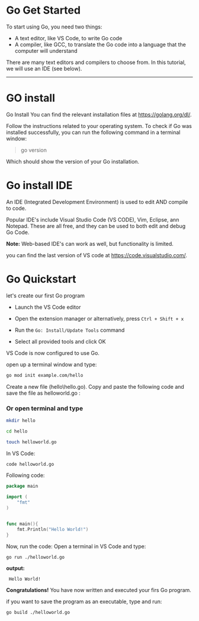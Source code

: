 # Go Get Started

To start using Go, you need two things:

- A text editor, like VS Code, to write Go code
- A compiler, like GCC, to translate the Go code into a language that the computer will understand

There are many text editors and compilers to choose from. In this tutorial, we will use an IDE (see below).

---

# GO install

Go Install
You can find the relevant installation files at https://golang.org/dl/.

Follow the instructions related to your operating system. To check if Go was installed successfully, you can run the following command in a terminal window:

> go version

Which should show the version of your Go installation.

# Go install IDE

An IDE (Integrated Development Environment) is used to edit AND compile to code.

Popular IDE's  include Visual Studio Code (VS CODE), Vim, Eclipse, ann Notepad. These are all free, and they can be used to both edit and debug Go Code.

**Note:** Web-based IDE's can work as well, but functionality is limited.

you can find the last version of VS code at https://code.visualstudio.com/.

# Go Quickstart

let's create our first Go program

- Launch the VS Code editor

- Open the extension manager or alternatively, press `Ctrl + Shift + x`

- Run the `Go: Install/Update Tools` command

- Select all provided tools and click OK

VS Code is now configured to use Go.

open up a terminal window and type:

```bash
go mod init example.com/hello
```

Create a new file (hello\hello.go). Copy and paste the following code and save the file as helloworld.go :

### Or open terminal and type

```bash
mkdir hello

cd hello

touch helloworld.go
```

In VS Code:
```bash
code helloworld.go 
```

Following code: 

```go
package main

import (
	"fmt"
)


func main(){
    fmt.Println("Hello World!")
}
```

Now, run the code: Open a terminal in VS Code and type:

```bash
go run ./helloworld.go
```


**output:**

```
 Hello World!
```

**Congratulations!** You have now written and executed your firs Go program.

if you want to save the program as an executable, type and run:

```bash
go build ./helloworld.go
```